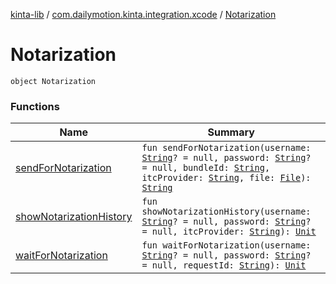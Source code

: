 [kinta-lib](../../index.md) / [com.dailymotion.kinta.integration.xcode](../index.md) / [Notarization](./index.md)

# Notarization

`object Notarization`

### Functions

| Name | Summary |
|---|---|
| [sendForNotarization](send-for-notarization.md) | `fun sendForNotarization(username: `[`String`](https://kotlinlang.org/api/latest/jvm/stdlib/kotlin/-string/index.html)`? = null, password: `[`String`](https://kotlinlang.org/api/latest/jvm/stdlib/kotlin/-string/index.html)`? = null, bundleId: `[`String`](https://kotlinlang.org/api/latest/jvm/stdlib/kotlin/-string/index.html)`, itcProvider: `[`String`](https://kotlinlang.org/api/latest/jvm/stdlib/kotlin/-string/index.html)`, file: `[`File`](https://docs.oracle.com/javase/6/docs/api/java/io/File.html)`): `[`String`](https://kotlinlang.org/api/latest/jvm/stdlib/kotlin/-string/index.html) |
| [showNotarizationHistory](show-notarization-history.md) | `fun showNotarizationHistory(username: `[`String`](https://kotlinlang.org/api/latest/jvm/stdlib/kotlin/-string/index.html)`? = null, password: `[`String`](https://kotlinlang.org/api/latest/jvm/stdlib/kotlin/-string/index.html)`? = null, itcProvider: `[`String`](https://kotlinlang.org/api/latest/jvm/stdlib/kotlin/-string/index.html)`): `[`Unit`](https://kotlinlang.org/api/latest/jvm/stdlib/kotlin/-unit/index.html) |
| [waitForNotarization](wait-for-notarization.md) | `fun waitForNotarization(username: `[`String`](https://kotlinlang.org/api/latest/jvm/stdlib/kotlin/-string/index.html)`? = null, password: `[`String`](https://kotlinlang.org/api/latest/jvm/stdlib/kotlin/-string/index.html)`? = null, requestId: `[`String`](https://kotlinlang.org/api/latest/jvm/stdlib/kotlin/-string/index.html)`): `[`Unit`](https://kotlinlang.org/api/latest/jvm/stdlib/kotlin/-unit/index.html) |
